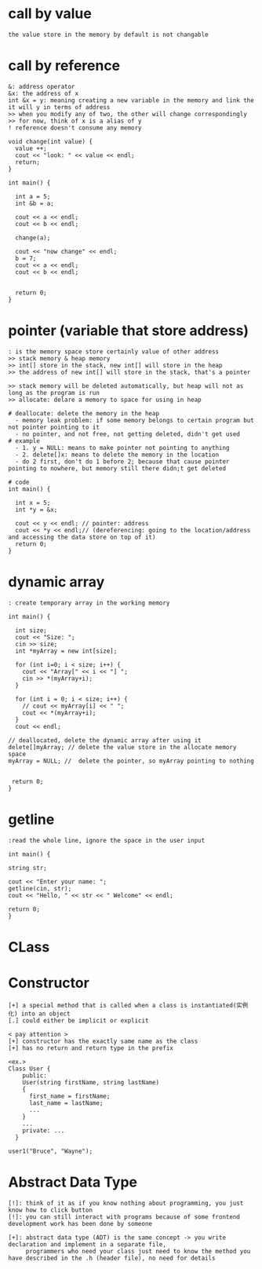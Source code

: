 


# call by value
    the value store in the memory by default is not changable

# call by reference
    &: address operator
    &x: the address of x
    int &x = y: meaning creating a new variable in the memory and link the it will y in terms of address
    >> when you modify any of two, the other will change correspondingly
    >> for now, think of x is a alias of y
    ! reference doesn't consume any memory

    void change(int value) {
      value ++;
      cout << "look: " << value << endl;
      return;
    }

    int main() {
      
      int a = 5;
      int &b = a;

      cout << a << endl;
      cout << b << endl;

      change(a);

      cout << "now change" << endl;
      b = 7;
      cout << a << endl;
      cout << b << endl;


      return 0;
    }

# pointer (variable that store address)
    : is the memory space store certainly value of other address
    >> stack memory & heap memory
    >> int[] store in the stack, new int[] will store in the heap
    >> the address of new int[] will store in the stack, that's a pointer

    >> stack memory will be deleted automatically, but heap will not as long as the program is run
    >> allocate: delare a memory to space for using in heap

    # deallocate: delete the memory in the heap
      - memory leak problem: if some memory belongs to certain program but not pointer pointing to it
      - no pointer, and not free, not getting deleted, didn't get used
    # example
      - 1. y = NULL: means to make pointer not pointing to anything
      - 2. delete[]x: means to delete the memory in the location
      - do 2 first, don't do 1 before 2; because that cause pointer pointing to nowhere, but memory still there didn;t get deleted 
    
    # code
    int main() {

      int x = 5;
      int *y = &x;

      cout << y << endl; // pointer: address
      cout << *y << endl;// (dereferencing: going to the location/address and accessing the data store on top of it) 
      return 0;
    }



# dynamic array
    : create temporary array in the working memory

    int main() {

      int size;
      cout << "Size: ";
      cin >> size;
      int *myArray = new int[size];

      for (int i=0; i < size; i++) {
        cout << "Array[" << i << "] ";
        cin >> *(myArray+i);
      }

      for (int i = 0; i < size; i++) {
        // cout << myArray[i] << " ";
        cout << *(myArray+i);
      }
      cout << endl;

    // deallocated, delete the dynamic array after using it
    delete[]myArray; // delete the value store in the allocate memory space 
    myArray = NULL; //  delete the pointer, so myArray pointing to nothing


     return 0;
    }

# getline
    :read the whole line, ignore the space in the user input 

    int main() {

    string str;

    cout << "Enter your name: ";
    getline(cin, str);
    cout << "Hello, " << str << " Welcome" << endl;

    return 0;
    }


# CLass




# Constructor
    
    [+] a special method that is called when a class is instantiated(实例化) into an object
    [.] could either be implicit or explicit

    < pay attention >
    [+] constructor has the exactly same name as the class
    [+] has no return and return type in the prefix

    <ex.>
    Class User {
        public: 
        User(string firstName, string lastName)
        {
          first_name = firstName;
          last_name = lastName;
          ...
        }
        ...
        private: ...
      } 

    user1("Bruce", "Wayne"); 


# Abstract Data Type
    
    [!]: think of it as if you know nothing about programming, you just know how to click button
    [!]: you can still interact with programs because of some frontend development work has been done by someone

    [+]: abstract data type (ADT) is the same concept -> you write declaration and implement in a separate file, 
         programmers who need your class just need to know the method you have described in the .h (header file), no need for details



